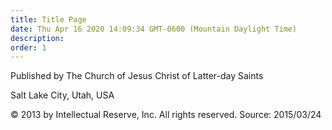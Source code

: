 ```yaml
---
title: Title Page
date: Thu Apr 16 2020 14:09:34 GMT-0600 (Mountain Daylight Time)
description: 
order: 1
---
```


<div class="publish-info">
  <p>Published by The Church of Jesus Christ of Latter-day Saints</p>
  <p>Salt Lake City, Utah, USA</p>
</div>
<div class="copyright-info">
  <p>
    &#xA9; 2013 by Intellectual Reserve, Inc. All rights reserved. Source:
    2015/03/24
  </p>
</div>
